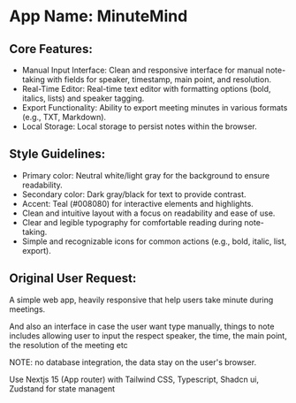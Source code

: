 # **App Name**: MinuteMind

## Core Features:

- Manual Input Interface: Clean and responsive interface for manual note-taking with fields for speaker, timestamp, main point, and resolution.
- Real-Time Editor: Real-time text editor with formatting options (bold, italics, lists) and speaker tagging.
- Export Functionality: Ability to export meeting minutes in various formats (e.g., TXT, Markdown).
- Local Storage: Local storage to persist notes within the browser.

## Style Guidelines:

- Primary color: Neutral white/light gray for the background to ensure readability.
- Secondary color: Dark gray/black for text to provide contrast.
- Accent: Teal (#008080) for interactive elements and highlights.
- Clean and intuitive layout with a focus on readability and ease of use.
- Clear and legible typography for comfortable reading during note-taking.
- Simple and recognizable icons for common actions (e.g., bold, italic, list, export).

## Original User Request:
A simple web app, heavily responsive that help users take minute during meetings.

And also an interface in case the user want type manually, things to note includes allowing user to input the respect speaker, the time, the main point, the resolution of the meeting etc

NOTE: no database integration, the data stay on the user's browser.

Use Nextjs 15 (App router) with Tailwind CSS, Typescript, Shadcn ui, Zudstand for state managent
  